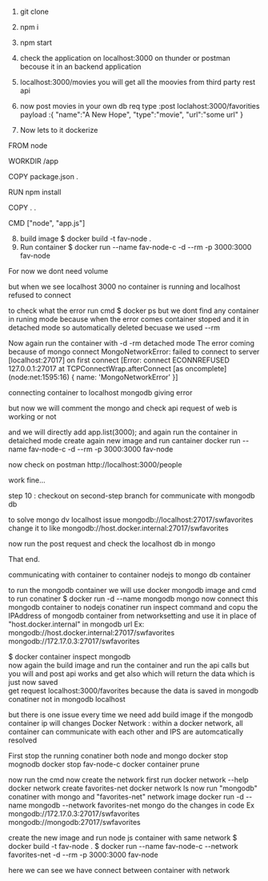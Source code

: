 1. git clone
2. npm i
3. npm start
4. check the application on localhost:3000 on thunder or postman becouse it in an backend application
5. localhost:3000/movies 
 you will get all the moovies from third party rest api
6. now post movies in your own db 
        req type :post 
        loclahost:3000/favorities
        payload :{
            "name":"A New Hope",
            "type":"movie",
            "url":"some url"
        } 

7. Now lets to it dockerize

FROM node

WORKDIR /app

COPY package.json .

RUN npm install

COPY . .

CMD ["node", "app.js"]

8. build image
    $ docker build -t fav-node .
9. Run container
    $ docker run --name fav-node-c -d --rm -p 3000:3000 fav-node

For now we dont need volume 

but when we see localhost 3000 no container is running and localhost refused to connect

to check what the error run cmd
$ docker ps
but we dont find any container in runing mode because when the error comes container stoped and it in detached mode so automatically deleted becuase we used --rm 

Now again run the container with -d -rm detached mode 
The error coming because of mongo connect
MongoNetworkError: failed to connect to server [localhost:27017] on first connect [Error: connect ECONNREFUSED 127.0.0.1:27017
    at TCPConnectWrap.afterConnect [as oncomplete] (node:net:1595:16) {
  name: 'MongoNetworkError'
}]

connecting container to localhost mongodb giving error 

but now we will comment the mongo and check api request of web is working or not
 
  and we will directly add app.list(3000);
  and again run the container in detaiched mode
  create again new image and run cantainer
  docker run --name fav-node-c -d  --rm -p 3000:3000 fav-node

  now check on postman
  http://localhost:3000/people 

  work fine...

step 10 : checkout on second-step branch for communicate with mongodb db

to solve mongo dv localhost issue
mongodb://localhost:27017/swfavorites change it to like
mongodb://host.docker.internal:27017/swfavorites

now run the post request and check the localhost db in mongo

That end.

communicating with container to container 
nodejs to mongo db container 

to run the mongodb container we will use docker mongodb image
and cmd to run conatiner
$ docker run -d --name mongodb mongo 
now connect this mongodb container to nodejs conatiner
run inspect command and copu the IPAddress of mongodb container from networksetting and use it in place of "host.docker.internal" in mongodb url
Ex: 
mongodb://host.docker.internal:27017/swfavorites 
mongodb://172.17.0.3:27017/swfavorites


$ docker container inspect mongodb  
 now again the build image and run the container and run the api calls but you will and post api works and get also which will return the data which is just now saved  
 get request localhost:3000/favorites
 because the data is saved in mongodb conatiner not in mongodb localhost

 but there is one issue every time we need add build image if the mongodb container ip will changes
Docker Network : within a docker network, all container can communicate with each other and IPS are automcatically resolved

First stop the running conatiner both node and mongo
docker stop mognodb
docker stop fav-node-c
docker container prune

now run the cmd
now create the network first
run docker network --help
docker network create favorites-net
docker network ls
now run "mongodb" conatiner with mongo and "favorites-net" network image
docker run -d --name mongodb --network favorites-net mongo
do the changes in code 
Ex 
mongodb://172.17.0.3:27017/swfavorites
mongodb://mongodb:27017/swfavorites

create the new image and run node js container with same network
$ docker build -t fav-node .
$ docker run --name fav-node-c --network favorites-net -d --rm -p 3000:3000 fav-node

here we can see we have connect between container with network


